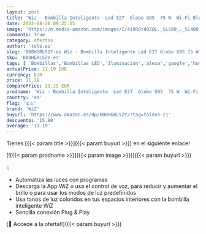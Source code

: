 ```yaml
---
layout: post
title: 'Wiz - Bombilla Inteligente  Led E27  Globo G95  75 W  Wi-Fi Bluetooth  Luz Blanca y Colores  Compatible con Alexa y Google Home'
date: 2022-08-20 09:25:55
image: 'https://m.media-amazon.com/images/I/419ROt4QZOL._SL500_._SL400_.jpg'
comments: true
category: ofertas
author: 'tole.es'
slug: 'B08HGRL5ZY-es Wiz - Bombilla Inteligente Led E27 Globo G95 75 W Wi-Fi...'
sku: 'B08HGRL5ZY-es'
tags: [ 'Bombillas','Bombillas LED','Iluminación','alexa','google','home','wiz','🇪🇸', ]
actualPrice: 11.19 EUR
currency: EUR
price: 11.19
comparePrice: 13.29 EUR
prodname: 'Wiz - Bombilla Inteligente  Led E27  Globo G95  75 W  Wi-Fi Bluetooth  Luz Blanca y Colores  Compatible con Alexa y Google Home'
country: 'es'
flag: '🇪🇸'
brand: 'WiZ'
buyurl: 'https://www.amazon.es/dp/B08HGRL5ZY/?tag=tolees-21'
descuento: '15.80'
average: '11.19'
---
```


Tienes [{{< param title >}}]({{< param buyurl >}}) en el siguiente enlace!

[![{{< param prodname >}}]({{< param image >}})]({{< param buyurl >}})

ℹ️:

- Automatiza las luces con programas
- Descarga la App WiZ o usa el control de voz, para reducir y aumentar el brillo o para usar los modos de luz predefinidos
- Usa tonos de luz coloridos en tus espacios interiores con la bombilla inteligente WiZ
- Sencilla conexión Plug & Play

[🛒 Accede a la oferta!!]({{< param buyurl >}})
